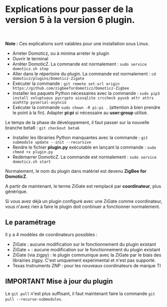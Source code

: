 
# Explications pour passer de la version 5 à la version 6 plugin.

</br>

__Note :__ Ces explications sont valables pour une installation sous Linux.



* Arreter Domoticz, ou à minima arreter le plugin
* Ouvrir le terminal
* Arrêter DomoticZ. La commande est normalement : `sudo service domoticz.sh stop`
* Aller dans le répertoire du plugin. La commande est normalement : `cd domoticz/plugins/Domoticz-Zigate`
* Exécuter la commande : `git remote set-url origin https://github.com/zigbeefordomoticz/Domoticz-Zigbee`
* Installer les paquets Python nécessaires avec la commande : `sudo pip3 install voluptuous pycrypto aiosqlite crccheck pyusb attr attrs aiohttp pyserial-asyncio`
* Exécuter la commande `sudo chown -R pi:pi .` (attention à bien prendre le point à la fin). Adapter __pi:pi__ si nécessaire au __user:group__ utilisé.

Le temps de la phase de développement, il faut passer sur la nouvelle branche beta6 : `git checkout beta6`

* Installer les librairies Python manquantes avec la commande : `git submodule update --init --recursive`
* Rendre le fichier __plugin.py__ exécutable en lançant la commande : `sudo chmod +x plugin.py`
* Redémarrer DomoticZ. La commande est normalement : `sudo service domoticz.sh start`

Normalement, le nom du plugin dans matériel est devenu __ZigBee for DomoticZ__.

A partir de maintenant, le terme ZiGate est remplacé par __coordinateur__, plus générique.

Si vous avez déjà un plugin configuré avec une ZiGate comme coordinateur, vous n'avez rien à faire le plugin doit continuer a fonctionner normalement.

## Le paramétrage

Il y a 4 modèles de coordinateurs possibles :

* ZiGate : aucune modification sur le fonctionnement du plugin existant
* ZiGate + : aucune modification sur le fonctionnement du plugin existant
* ZiGate (via zigpy) : le plugin communique avec la ZiGate par le biais des librairies zigpy. C'est uniquement expérimental et n'est pas supporté.
* Texas Instruments ZNP : pour les nouveaux coordinateurs de marque TI



## IMPORTANT Mise à jour du plugin

Le `git pull` n'est plus suffisant, il faut maintenant faire la commande `git pull --recurse-submodules`.
